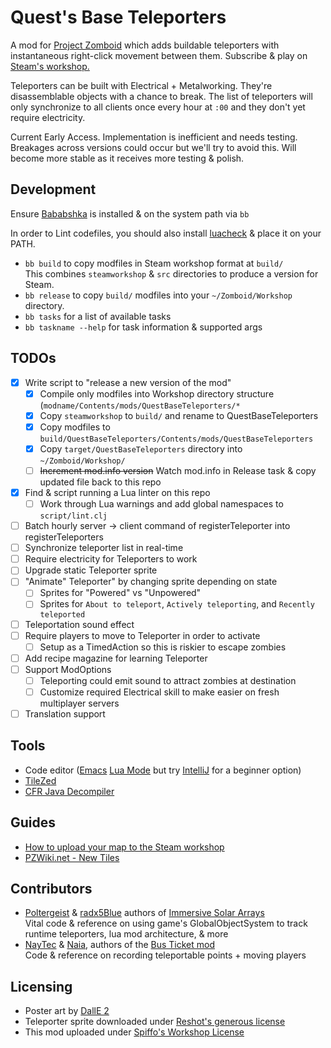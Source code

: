 # Quest's Base Teleporters
A mod for [Project Zomboid](https://projectzomboid.com/) which adds buildable teleporters with instantaneous right-click movement between them. Subscribe & play on [Steam's workshop.](https://steamcommunity.com/sharedfiles/filedetails/?id=2979721745)

Teleporters can be built with Electrical + Metalworking. They're disassemblable objects with a chance to break. The list of teleporters will only synchronize to all clients once every hour at `:00` and they don't yet require electricity.

Current Early Access. Implementation is inefficient and needs testing. Breakages across versions could occur but we'll try to avoid this. Will become more stable as it receives more testing & polish.

## Development

Ensure [Bababshka](https://babashka.org/) is installed & on the system path via `bb`

In order to Lint codefiles, you should also install [luacheck](https://github.com/mpeterv/luacheck) & place it on your PATH.

* `bb build` to copy modfiles in Steam workshop format at `build/`\
  This combines `steamworkshop` & `src` directories to produce a version for Steam.
* `bb release` to copy `build/` modfiles into your `~/Zomboid/Workshop` directory.
* `bb tasks` for a list of available tasks
* `bb taskname --help` for task information & supported args

## TODOs
- [x] Write script to "release a new version of the mod"
  - [x] Compile only modfiles into Workshop directory structure (`modname/Contents/mods/QuestBaseTeleporters/*`
  - [x] Copy `steamworkshop` to `build/` and rename to QuestBaseTeleporters
  - [x] Copy modfiles to `build/QuestBaseTeleporters/Contents/mods/QuestBaseTeleporters`
  - [x] Copy `target/QuestBaseTeleporters` directory into `~/Zomboid/Workshop/`
  - [ ] ~~Increment mod.info version~~ Watch mod.info in Release task & copy updated file back to this repo
- [x] Find & script running a Lua linter on this repo
  - [ ] Work through Lua warnings and add global namespaces to `script/lint.clj`
- [ ] Batch hourly server -> client command of registerTeleporter into registerTeleporters
- [ ] Synchronize teleporter list in real-time
- [ ] Require electricity for Teleporters to work
- [ ] Upgrade static Teleporter sprite
- [ ] "Animate" Teleporter" by changing sprite depending on state
  - [ ] Sprites for "Powered" vs "Unpowered"
  - [ ] Sprites for `About to teleport`, `Actively teleporting`, and `Recently teleported`
- [ ] Teleportation sound effect
- [ ] Require players to move to Teleporter in order to activate
  - [ ] Setup as a TimedAction so this is riskier to escape zombies
- [ ] Add recipe magazine for learning Teleporter
- [ ] Support ModOptions
  - [ ] Teleporting could emit sound to attract zombies at destination
  - [ ] Customize required Electrical skill to make easier on fresh multiplayer servers
- [ ] Translation support

## Tools
* Code editor ([Emacs](https://www.gnu.org/software/emacs/) [Lua Mode](https://github.com/immerrr/lua-mode) but try [IntelliJ](https://www.jetbrains.com/idea/download/) for a beginner option)
* [TileZed](https://theindiestone.com/forums/index.php?/topic/59675-latest-tilezed-worlded-and-tilesets-september-8-2022/)
* [CFR Java Decompiler](https://www.benf.org/other/cfr/)

## Guides
* [How to upload your map to the Steam workshop](https://steamcommunity.com/sharedfiles/filedetails/?id=534034411)
* [PZWiki.net - New Tiles](https://pzwiki.net/wiki/New_Tiles)

## Contributors
* [Poltergeist](https://github.com/Poltergeistzx) & [radx5Blue](https://github.com/radx5Blue) authors of [Immersive Solar Arrays](https://github.com/Poltergeistzx/ImmersiveSolarArrays)\
  Vital code & reference on using game's GlobalObjectSystem to track runtime teleporters, lua mod architecture, & more
* [NayTec](https://steamcommunity.com/profiles/76561198031286597) & [Naia](https://steamcommunity.com/profiles/76561198133217288), authors of the [Bus Ticket mod](https://steamcommunity.com/sharedfiles/filedetails/?id=2866535182)\
  Code & reference on recording teleportable points + moving players

## Licensing
* Poster art by [DallE 2](https://openai.com/product/dall-e-2)
* Teleporter sprite downloaded under [Reshot's generous license](https://www.reshot.com/license/)
* This mod uploaded under [Spiffo's Workshop License](https://steamcommunity.com/sharedfiles/filedetails/?id=2872282653)